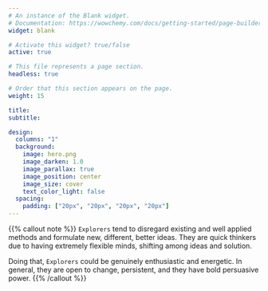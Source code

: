 ```yaml
---
# An instance of the Blank widget.
# Documentation: https://wowchemy.com/docs/getting-started/page-builder/
widget: blank

# Activate this widget? true/false
active: true

# This file represents a page section.
headless: true

# Order that this section appears on the page.
weight: 15

title: 
subtitle:

design:
  columns: "1"
  background:
    image: hero.png
    image_darken: 1.0
    image_parallax: true
    image_position: center
    image_size: cover
    text_color_light: false
  spacing:
    padding: ["20px", "20px", "20px", "20px"]
---
```

<!--
Welcome to the demo of the **academic resumé template** for Wowchemy, the Website Builder for Hugo.

[Explore similar templates](https://wowchemy.com/templates/)

**Over 500,000 [Amazing Websites](https://wowchemy.com/) have Already Been Built with Wowchemy**

**[Join](https://wowchemy.com/templates/) the Most Empowered Hugo Community**
-->

{{% callout note %}}
`Explorers` tend to disregard existing and well applied methods and formulate new, different, better ideas. They are quick thinkers due to having extremely flexible minds, shifting among ideas and solution. 

Doing that, `Explorers` could be genuinely enthusiastic and energetic. In general, they are open to change, persistent, and they have bold persuasive power.
{{% /callout %}}
